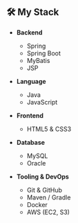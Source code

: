

## 🛠️ My Stack

- **Backend**  
  - Spring  
  - Spring Boot  
  - MyBatis  
  - JSP  

- **Language**  
  - Java  
  - JavaScript  

- **Frontend**  
  - HTML5 & CSS3  

- **Database**  
  - MySQL  
  - Oracle  

- **Tooling & DevOps**  
  - Git & GitHub  
  - Maven / Gradle  
  - Docker  
  - AWS (EC2, S3)  
